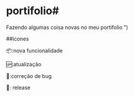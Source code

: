 # portifolio#

Fazendo algumas coisa novas no meu portifolio ")

##icones

📦:nova funcionalidade

🆙:atualização

🐛:correção de bug

🏁: release
